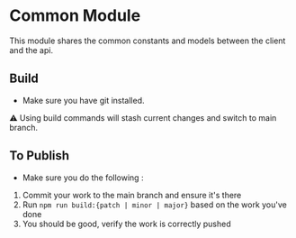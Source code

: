# Common Module

This module shares the common constants and models between the client and the api.


## Build

- Make sure you have git installed.

⚠️ Using build commands will stash current changes and switch to main branch.

## To Publish

- Make sure you do the following :

1. Commit your work to the main branch and ensure it's there
2. Run `npm run build:{patch | minor | major}` based on the work you've done
3. You should be good, verify the work is correctly pushed